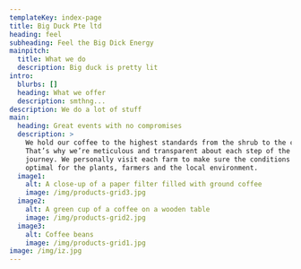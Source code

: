 ```yaml
---
templateKey: index-page
title: Big Duck Pte ltd
heading: feel
subheading: Feel the Big Dick Energy
mainpitch:
  title: What we do
  description: Big duck is pretty lit
intro:
  blurbs: []
  heading: What we offer
  description: smthng...
description: We do a lot of stuff
main:
  heading: Great events with no compromises
  description: >
    We hold our coffee to the highest standards from the shrub to the cup.
    That’s why we’re meticulous and transparent about each step of the coffee’s
    journey. We personally visit each farm to make sure the conditions are
    optimal for the plants, farmers and the local environment.
  image1:
    alt: A close-up of a paper filter filled with ground coffee
    image: /img/products-grid3.jpg
  image2:
    alt: A green cup of a coffee on a wooden table
    image: /img/products-grid2.jpg
  image3:
    alt: Coffee beans
    image: /img/products-grid1.jpg
image: /img/iz.jpg
---
```

